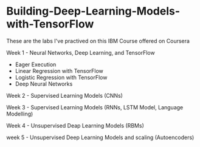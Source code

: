 # Building-Deep-Learning-Models-with-TensorFlow
These are the labs I've practived on this IBM Course offered on Coursera


Week 1 - Neural Networks, Deep Learning, and TensorFlow
  - Eager Execution
  - Linear Regression with TensorFlow
  - Logistic Regression with TensorFlow
  - Deep Neural Networks

Week 2 - Supervised Learning Models (CNNs)

Week 3 - Supervised Learning Models (RNNs, LSTM Model, Language Modelling)

Week 4 - Unsupervised Deap Learning Models (RBMs)

week 5 - Unsupervised Deep Learning Models and scaling (Autoencoders)

